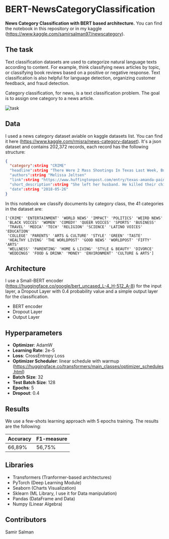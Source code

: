 # BERT-NewsCategoryClassification
**News Category Classification with BERT based architecture.** 
You can find the notebook in this repository or in my kaggle (https://www.kaggle.com/samirsalman97/newscategory).


## The task
Text classification datasets are used to categorize natural language texts according to content. For example, think classifying news articles by topic, or classifying book reviews based on a positive or negative response. Text classification is also helpful for language detection, organizing customer feedback, and fraud detection.

Category classification, for news, is a text classification problem. The goal is to assign one category to a news article.

![task](https://miro.medium.com/max/700/1*HgXA9v1EsqlrRDaC_iORhQ.png)


## Data

I used a news category dataset aviable on kaggle datasets list. You can find it here (https://www.kaggle.com/rmisra/news-category-dataset).
It's a json dataset and contains 202,372 records, each record has the following structure:

```json
{
  "category":string "CRIME"
  "headline":string "There Were 2 Mass Shootings In Texas Last Week, But Only 1 On TV"
  "authors":string "Melissa Jeltsen"
  "link":string "https://www.huffingtonpost.com/entry/texas-amanda-painter-mass-shooting_us_5b081ab4e4b0802d69caad89"
  "short_description":string "She left her husband. He killed their children. Just another day in America."
  "date":string "2018-05-26"
}
```

In this notebook we classify documents by category class, the 41 categories in the dataset are:

```
['CRIME' 'ENTERTAINMENT' 'WORLD NEWS' 'IMPACT' 'POLITICS' 'WEIRD NEWS'
 'BLACK VOICES' 'WOMEN' 'COMEDY' 'QUEER VOICES' 'SPORTS' 'BUSINESS'
 'TRAVEL' 'MEDIA' 'TECH' 'RELIGION' 'SCIENCE' 'LATINO VOICES' 'EDUCATION'
 'COLLEGE' 'PARENTS' 'ARTS & CULTURE' 'STYLE' 'GREEN' 'TASTE'
 'HEALTHY LIVING' 'THE WORLDPOST' 'GOOD NEWS' 'WORLDPOST' 'FIFTY' 'ARTS'
 'WELLNESS' 'PARENTING' 'HOME & LIVING' 'STYLE & BEAUTY' 'DIVORCE'
 'WEDDINGS' 'FOOD & DRINK' 'MONEY' 'ENVIRONMENT' 'CULTURE & ARTS']
```

## Architecture

I use a Small-BERT encoder (https://huggingface.co/google/bert_uncased_L-4_H-512_A-8) for the input layer, a Dropout Layer with 0.4 probability value and a simple output layer for the classification.

* BERT encoder
* Dropout Layer
* Output Layer


## Hyperparameters


* **Optimizer**: AdamW
* **Learning Rate**: 2e-5
* **Loss**: CrossEntropy Loss
* **Optimizer Scheduler**: linear schedule with warmup (https://huggingface.co/transformers/main_classes/optimizer_schedules.html)
* **Batch Size**: 32
* **Test Batch Size**: 128
* **Epochs**: 5
* **Dropout**: 0.4






## Results
We use a few-shots learning approach with 5 epochs training. The results are the following:

| Accuracy | F1-measure |
| --- | ----------- |
| 66,89% | 56,75% |


## Libraries

* Transformers (Tranformer-based architectures)
* PyTorch (Deep Learning Module)
* Seaborn (Charts Visualization)
* Sklearn (ML Library, I use it for Data manipulation)
* Pandas (DataFrame and Data)
* Numpy (Linear Algebra)



## Contributors

Samir Salman

